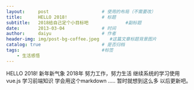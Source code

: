 ```yaml
---
layout:     post                    # 使用的布局（不需要改）
title:      HELLO 2018!             # 标题 
subtitle:   2018给自己定个小目标吧              #副标题
date:       2013-03-04              # 时间
author:     daiyu                   # 作者
header-img: img/post-bg-coffee.jpeg    #这篇文章标题背景图片
catalog: true                       # 是否归档
tags:                               #标签
    - 生活感悟   
---
```


HELLO 2018!
新年新气象
2018年
努力工作，努力生活
继续系统的学习使用vue.js  学习前端知识
学会用这个markdown
.....
暂时就想到这么多 以后更新吧。